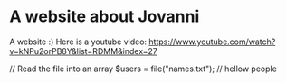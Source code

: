 # A website about Jovanni

A website :)
Here is a youtube video:
https://www.youtube.com/watch?v=kNPu2orPB8Y&list=RDMM&index=27

// Read the file into an array
$users = file("names.txt");
 // hellow people 
